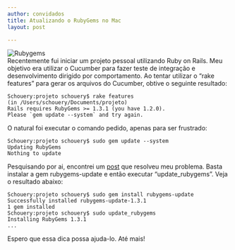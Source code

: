 ```yaml
---
author: convidados
title: Atualizando o RubyGems no Mac
layout: post

---
```

![Rubygems][1]  
Recentemente fui iniciar um projeto pessoal utilizando Ruby on Rails. Meu objetivo era utilizar o Cucumber para fazer teste de integração e desenvolvimento dirigido por comportamento. Ao tentar utilizar o “rake features” para gerar os arquivos do Cucumber, obtive o seguinte resultado: 

    Schouery:projeto schouery$ rake features
    (in /Users/schouery/Documents/projeto)
    Rails requires RubyGems >= 1.3.1 (you have 1.2.0).
    Please `gem update --system` and try again.
    

O natural foi executar o comando pedido, apenas para ser frustrado: 

    Schouery:projeto schouery$ sudo gem update --system
    Updating RubyGems
    Nothing to update
    

Pesquisando por ai, encontrei um [post][2] que resolveu meu problema. Basta instalar a gem rubygems-update e então executar “update_rubygems”. Veja o resultado abaixo: 

    Schouery:projeto schouery$ sudo gem install rubygems-update
    Successfully installed rubygems-update-1.3.1
    1 gem installed
    Schouery:projeto schouery$ sudo update_rubygems
    Installing RubyGems 1.3.1
    ...
    

Espero que essa dica possa ajuda-lo. Até mais! 















 [1]: http://vidageek.net/wp-content/uploads/2009/02/rubygems.png
 [2]: http://blog.libinpan.com/2008/04/update-rubygems-to-new-version-on-leopard/ "post"






